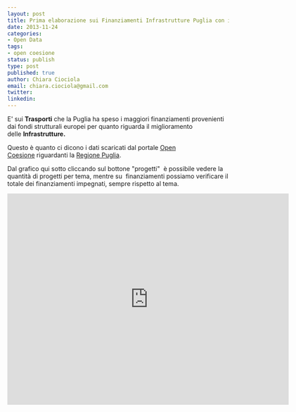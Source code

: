 ```yaml
---
layout: post
title: Prima elaborazione sui Finanziamenti Infrastrutture Puglia con i Fondi Strutturali
date: 2013-11-24
categories:
- Open Data
tags:
- open coesione
status: publish
type: post
published: true
author: Chiara Ciociola
email: chiara.ciociola@gmail.com
twitter:
linkedin:
---
```

<p>E' sui <strong>Trasporti</strong> che la Puglia ha speso i maggiori finanziamenti provenienti dai fondi strutturali europei per quanto riguarda il miglioramento delle <strong>Infrastrutture.</strong></p>
<p>Questo è quanto ci dicono i dati scaricati dal portale <a href="http://www.opencoesione.gov.it/">Open Coesione</a> riguardanti la <a href="http://www.opencoesione.gov.it/territori/regioni/puglia-regione/">Regione Puglia</a>. 

Dal grafico qui sotto cliccando sul bottone "progetti"  è possibile vedere la quantità di progetti per tema, mentre su  finanziamenti possiamo verificare il totale dei finanziamenti impegnati, sempre rispetto al tema.</p>
<p><iframe src="http://cf.datawrapper.de/eCZRJ/2/" height="480" width="640" allowfullscreen="allowfullscreen" frameborder="0"></iframe></p>
